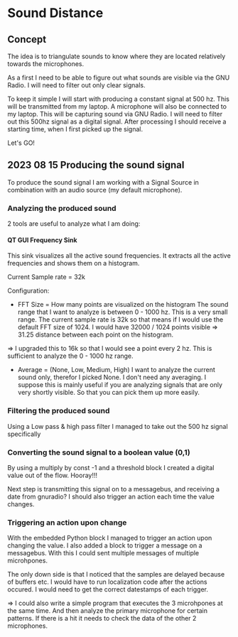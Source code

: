 # Sound Distance

## Concept

The idea is to triangulate sounds to know where they are located relatively towards the microphones.

As a first I need to be able to figure out what sounds are visible via the GNU Radio. I will need to filter out only clear signals.

To keep it simple I will start with producing a constant signal at 500 hz. This will be transmitted from my laptop.
A microphone will also be connected to my laptop. This will be capturing sound via GNU Radio. I will need to filter out this 500hz signal as a digital signal. After processing I should receive a starting time, when I first picked up the signal.

Let's GO!

## 2023 08 15 Producing the sound signal

To produce the sound signal I am working with a Signal Source in combination with an audio source (my default microphone).

### Analyzing the produced sound

2 tools are useful to analyze what I am doing:

#### QT GUI Frequency Sink

This sink visualizes all the active sound frequencies. It extracts all the active frequencies and shows them on a histogram.

Current Sample rate = 32k

Configuration:
- FFT Size = How many points are visualized on the histogram
The sound range that I want to analyze is between 0 - 1000 hz. This is a very small range.
The current sample rate is 32k so that means if I would use the default FFT size of 1024.
I would have 32000 / 1024 points visible => 31.25 distance between each point on the histogram.

=> I upgraded this to 16k so that I would see a point every 2 hz. This is sufficient to analyze the 0 - 1000 hz range.

- Average = (None, Low, Medium, High)
I want to analyze the current sound only, therefor I picked None. I don't need any averaging.
I suppose this is mainly useful if you are analyzing signals that are only very shortly visible. So that you can pick them up more easily.

### Filtering the produced sound

Using a Low pass & high pass filter I managed to take out the 500 hz signal specifically

### Converting the sound signal to a boolean value (0,1)

By using a multiply by const -1 and a threshold block I created a digital value out of the flow. Hooray!!!

Next step is transmitting this signal on to a messagebus, and receiving a date from gnuradio?
I should also trigger an action each time the value changes.

### Triggering an action upon change
With the embedded Python block I managed to trigger an action upon changing the value.
I also added a block to trigger a message on a messagebus. With this I could sent multiple messages of multiple microhpones.

The only down side is that I noticed that the samples are delayed because of buffers etc.
I would have to run localization code after the actions occured. I would need to get the correct datestamps of each trigger.

=> I could also write a simple program that executes the 3 microhpones at the same time. And then analyze the primary microphone for certain patterns. If there is a hit it needs to check the data of the other 2 microphones.
